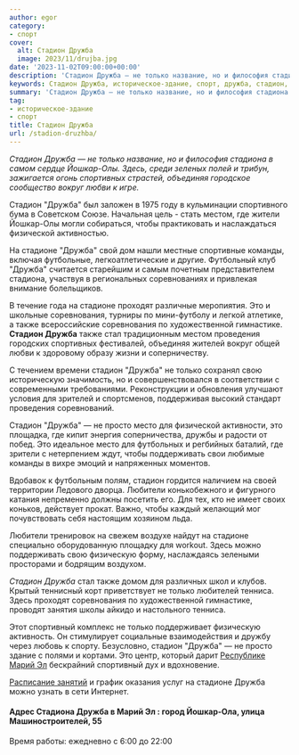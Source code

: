 ```yaml
---
author: egor
category:
- спорт
cover:
  alt: Стадион Дружба
  image: 2023/11/drujba.jpg
date: '2023-11-02T09:00:00+00:00'
description: 'Стадион Дружба — не только название, но и философия стадиона в самом сердце Йошкар-Олы. Здесь, среди зеленых полей и трибун, зажигается огонь спортивных...'
keywords: Стадион Дружба, историческое-здание, спорт, дружба, стадион, только, стадионе, это, стадиона, йошкар, соревнования, также, олы, спортивных, объединяя, вокруг, любви, местом
summary: 'Стадион Дружба — не только название, но и философия стадиона в самом сердце Йошкар-Олы. Здесь, среди зеленых полей и трибун, зажигается огонь спортивных...'
tag:
- историческое-здание
- спорт
title: Стадион Дружба
url: /stadion-druzhba/
---
```


_Стадион Дружба — не только название, но и философия стадиона в самом сердце Йошкар-Олы. Здесь, среди зеленых полей и трибун, зажигается огонь спортивных страстей, объединяя городское сообщество вокруг любви к игре._

Стадион "Дружба" был заложен в 1975 году в кульминации спортивного бума в Советском Союзе. Начальная цель - стать местом, где жители Йошкар-Олы могли собираться, чтобы практиковать и наслаждаться физической активностью.

На стадионе "Дружба" свой дом нашли местные спортивные команды, включая футбольные, легкоатлетические и другие. Футбольный клуб "Дружба" считается старейшим и самым почетным представителем стадиона, участвуя в региональных соревнованиях и привлекая внимание болельщиков.

В течение года на стадионе проходят различные меропиятия. Это и школьные соревнования, турниры по мини-футболу и легкой атлетике, а также всероссийские соревнования по художественной гимнастике. **Стадион Дружба** также стал традиционным местом проведения городских спортивных фестивалей, объединяя жителей вокруг общей любви к здоровому образу жизни и соперничеству.

С течением времени стадион "Дружба" не только сохранял свою историческую значимость, но и совершенствовался в соответствии с современными требованиями. Реконструкции и обновления улучшают условия для зрителей и спортсменов, поддерживая высокий стандарт проведения соревнований.

Стадион "Дружба" — не просто место для физической активности, это площадка, где кипит энергия соперничества, дружбы и радости от побед. Это идеальное место для футбольных и регбийных баталий, где зрители с нетерпением ждут, чтобы поддерживать свои любимые команды в вихре эмоций и напряженных моментов.

Вдобавок к футбольным полям, стадион гордится наличием на своей территории Ледового дворца. Любители конькобежного и фигурного катания непременно должны посетить его. Для тех, кто не имеет своих коньков, действует прокат. Важно, чтобы каждый желающий мог почувствовать себя настоящим хозяином льда.

Любители тренировок на свежем воздухе найдут на стадионе специально оборудованную площадку для workout. Здесь можно поддерживать свою физическую форму, наслаждаясь зелеными просторами и бодрящим воздухом.

_Стадион Дружба_ стал также домом для различных школ и клубов. Крытый теннисный корт приветствует не только любителей тенниса. Здесь проходят соревнования по художественной гимнастике, проводят занятия школы айкидо и настольного тенниса.

Этот спортивный комплекс не только поддерживает физическую активность. Он стимулирует социальные взаимодействия и дружбу через любовь к спорту. Безусловно, стадион "Дружба" — не просто здание с полями и кортами. Это центр, который дарит [Республике Марий Эл](/) бескрайний спортивный дух и вдохновение.

[Расписание занятий](http://uss12.ru/stadion-druzhba) и график оказания услуг на стадионе Дружба можно узнать в сети Интернет.

#### Адрес Стадиона Дружба в Марий Эл : город Йошкар-Ола, улица Машиностроителей, 55

Время работы: ежедневно с 6:00 до 22:00